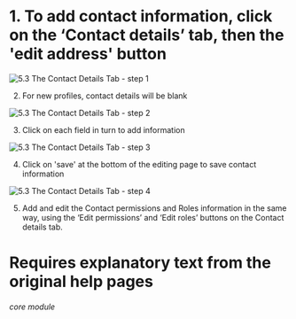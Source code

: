# 1. To add contact information, click on the ‘Contact details’ tab, then the &#039;edit address&#039; button


![5.3 The Contact Details Tab - step 1](5.3_The_Contact_Details_Tab_im_1.png)

2. For new profiles, contact details will be blank

![5.3 The Contact Details Tab - step 2](5.3_The_Contact_Details_Tab_im_2.png)

3. Click on each field in turn to add information

![5.3 The Contact Details Tab - step 3](5.3_The_Contact_Details_Tab_im_3.png)

4. Click on &#039;save&#039; at the bottom of the editing page to save contact information

![5.3 The Contact Details Tab - step 4](5.3_The_Contact_Details_Tab_im_4.png)

5. Add and edit the Contact permissions and Roles information in the same way, using the ‘Edit permissions’ and ‘Edit roles’ buttons on the Contact details tab.
# Requires explanatory text from the original help pages


###### core module